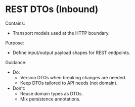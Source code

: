 # REST DTOs (Inbound)

Contains:

- Transport models used at the HTTP boundary.

Purpose:

- Define input/output payload shapes for REST endpoints.

Guidance:

- Do:
    - Version DTOs when breaking changes are needed.
    - Keep DTOs tailored to API needs (not domain).
- Don’t:
    - Reuse domain types as DTOs.
    - Mix persistence annotations.
